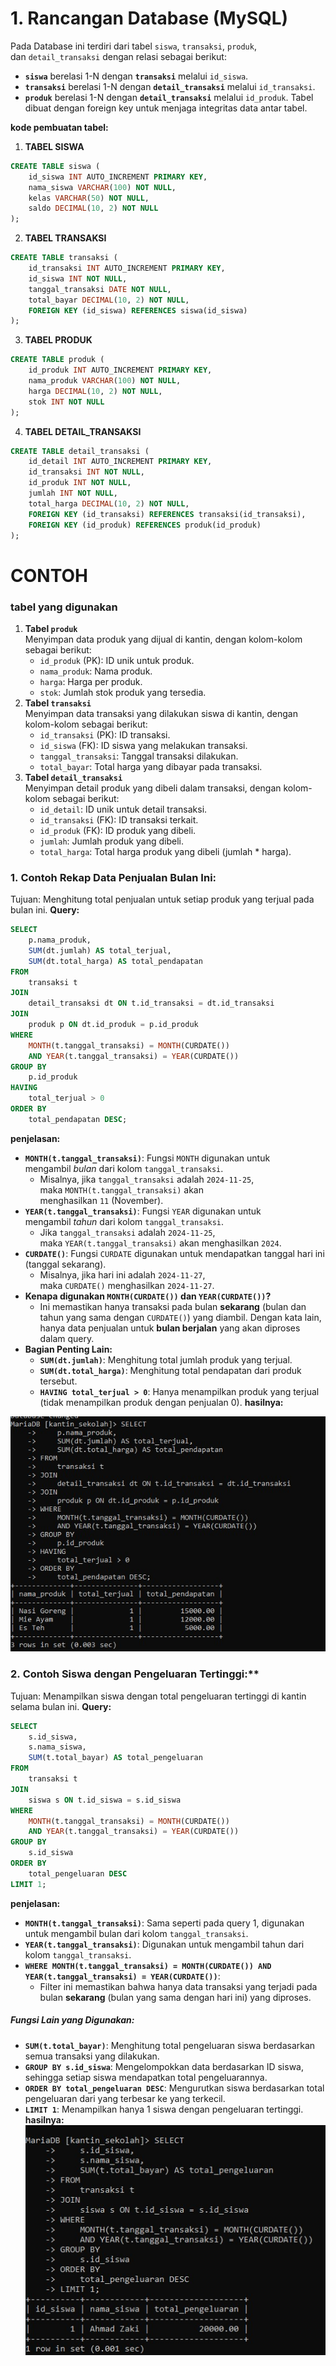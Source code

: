 
# **1. Rancangan Database (MySQL)**
Pada Database ini terdiri dari tabel `siswa`, `transaksi`, `produk`, dan `detail_transaksi` dengan relasi sebagai berikut:
- **`siswa`** berelasi 1-N dengan **`transaksi`** melalui `id_siswa`.
- **`transaksi`** berelasi 1-N dengan **`detail_transaksi`** melalui `id_transaksi`.
- **`produk`** berelasi 1-N dengan **`detail_transaksi`** melalui `id_produk`.
Tabel dibuat dengan foreign key untuk menjaga integritas data antar tabel.

**kode pembuatan tabel:**
1. **TABEL SISWA**
```sql 
CREATE TABLE siswa (
    id_siswa INT AUTO_INCREMENT PRIMARY KEY,
    nama_siswa VARCHAR(100) NOT NULL,
    kelas VARCHAR(50) NOT NULL,
    saldo DECIMAL(10, 2) NOT NULL
);
```
2. **TABEL TRANSAKSI**
```SQL
CREATE TABLE transaksi (
    id_transaksi INT AUTO_INCREMENT PRIMARY KEY,
    id_siswa INT NOT NULL,
    tanggal_transaksi DATE NOT NULL,
    total_bayar DECIMAL(10, 2) NOT NULL,
    FOREIGN KEY (id_siswa) REFERENCES siswa(id_siswa)
);
```
3. **TABEL PRODUK**
```SQL
CREATE TABLE produk (
    id_produk INT AUTO_INCREMENT PRIMARY KEY,
    nama_produk VARCHAR(100) NOT NULL,
    harga DECIMAL(10, 2) NOT NULL,
    stok INT NOT NULL
);
```
4. **TABEL DETAIL_TRANSAKSI**
```SQL
CREATE TABLE detail_transaksi (
    id_detail INT AUTO_INCREMENT PRIMARY KEY,
    id_transaksi INT NOT NULL,
    id_produk INT NOT NULL,
    jumlah INT NOT NULL,
    total_harga DECIMAL(10, 2) NOT NULL,
    FOREIGN KEY (id_transaksi) REFERENCES transaksi(id_transaksi),
    FOREIGN KEY (id_produk) REFERENCES produk(id_produk)
);
```

# CONTOH 
### tabel yang digunakan 
1. **Tabel `produk`**  
    Menyimpan data produk yang dijual di kantin, dengan kolom-kolom sebagai berikut:
    - `id_produk` (PK): ID unik untuk produk.
    - `nama_produk`: Nama produk.
    - `harga`: Harga per produk.
    - `stok`: Jumlah stok produk yang tersedia.
2. **Tabel `transaksi`**  
    Menyimpan data transaksi yang dilakukan siswa di kantin, dengan kolom-kolom sebagai berikut:
    - `id_transaksi` (PK): ID transaksi.
    - `id_siswa` (FK): ID siswa yang melakukan transaksi.
    - `tanggal_transaksi`: Tanggal transaksi dilakukan.
    - `total_bayar`: Total harga yang dibayar pada transaksi.
3. **Tabel `detail_transaksi`**  
    Menyimpan detail produk yang dibeli dalam transaksi, dengan kolom-kolom sebagai berikut:
    - `id_detail`: ID unik untuk detail transaksi.
    - `id_transaksi` (FK): ID transaksi terkait.
    - `id_produk` (FK): ID produk yang dibeli.
    - `jumlah`: Jumlah produk yang dibeli.
    - `total_harga`: Total harga produk yang dibeli (jumlah * harga).

### 1. **Contoh Rekap Data Penjualan Bulan Ini:**
Tujuan: Menghitung total penjualan untuk setiap produk yang terjual pada bulan ini.
**Query:**
```sql
SELECT 
    p.nama_produk, 
    SUM(dt.jumlah) AS total_terjual, 
    SUM(dt.total_harga) AS total_pendapatan
FROM 
    transaksi t
JOIN 
    detail_transaksi dt ON t.id_transaksi = dt.id_transaksi
JOIN 
    produk p ON dt.id_produk = p.id_produk
WHERE 
    MONTH(t.tanggal_transaksi) = MONTH(CURDATE()) 
    AND YEAR(t.tanggal_transaksi) = YEAR(CURDATE()) 
GROUP BY 
    p.id_produk
HAVING 
    total_terjual > 0
ORDER BY 
    total_pendapatan DESC;
```
**penjelasan:**
- **`MONTH(t.tanggal_transaksi)`**: Fungsi `MONTH` digunakan untuk mengambil _bulan_ dari kolom `tanggal_transaksi`.
    - Misalnya, jika `tanggal_transaksi` adalah `2024-11-25`, maka `MONTH(t.tanggal_transaksi)` akan menghasilkan `11` (November).
- **`YEAR(t.tanggal_transaksi)`**: Fungsi `YEAR` digunakan untuk mengambil _tahun_ dari kolom `tanggal_transaksi`.
    - Jika `tanggal_transaksi` adalah `2024-11-25`, maka `YEAR(t.tanggal_transaksi)` akan menghasilkan `2024`.
- **`CURDATE()`**: Fungsi `CURDATE` digunakan untuk mendapatkan tanggal hari ini (tanggal sekarang).
    - Misalnya, jika hari ini adalah `2024-11-27`, maka `CURDATE()` menghasilkan `2024-11-27`.
- **Kenapa digunakan `MONTH(CURDATE())` dan `YEAR(CURDATE())`?**
    - Ini memastikan hanya transaksi pada bulan **sekarang** (bulan dan tahun yang sama dengan `CURDATE()`) yang diambil. Dengan kata lain, hanya data penjualan untuk **bulan berjalan** yang akan diproses dalam query.
- **Bagian Penting Lain:**
    - **`SUM(dt.jumlah)`**: Menghitung total jumlah produk yang terjual.
    - **`SUM(dt.total_harga)`**: Menghitung total pendapatan dari produk tersebut.
    - **`HAVING total_terjual > 0`**: Hanya menampilkan produk yang terjual (tidak menampilkan produk dengan penjualan 0).
**hasilnya:**

![](assets/RekapDataPenjualanBulanIni.jpg)


### 2. **Contoh Siswa dengan Pengeluaran Tertinggi:****
Tujuan: Menampilkan siswa dengan total pengeluaran tertinggi di kantin selama bulan ini.
**Query:**
```sql
SELECT 
    s.id_siswa, 
    s.nama_siswa, 
    SUM(t.total_bayar) AS total_pengeluaran
FROM 
    transaksi t
JOIN 
    siswa s ON t.id_siswa = s.id_siswa
WHERE 
    MONTH(t.tanggal_transaksi) = MONTH(CURDATE()) 
    AND YEAR(t.tanggal_transaksi) = YEAR(CURDATE()) 
GROUP BY 
    s.id_siswa
ORDER BY 
    total_pengeluaran DESC
LIMIT 1;
```
**penjelasan:**
- **`MONTH(t.tanggal_transaksi)`**: Sama seperti pada query 1, digunakan untuk mengambil bulan dari kolom `tanggal_transaksi`.
- **`YEAR(t.tanggal_transaksi)`**: Digunakan untuk mengambil tahun dari kolom `tanggal_transaksi`.
- **`WHERE MONTH(t.tanggal_transaksi) = MONTH(CURDATE()) AND YEAR(t.tanggal_transaksi) = YEAR(CURDATE())`**:
    - Filter ini memastikan bahwa hanya data transaksi yang terjadi pada bulan **sekarang** (bulan yang sama dengan hari ini) yang diproses.
##### Fungsi Lain yang Digunakan:
- **`SUM(t.total_bayar)`**: Menghitung total pengeluaran siswa berdasarkan semua transaksi yang dilakukan.
- **`GROUP BY s.id_siswa`**: Mengelompokkan data berdasarkan ID siswa, sehingga setiap siswa mendapatkan total pengeluarannya.
- **`ORDER BY total_pengeluaran DESC`**: Mengurutkan siswa berdasarkan total pengeluaran dari yang terbesar ke yang terkecil.
- **`LIMIT 1`**: Menampilkan hanya 1 siswa dengan pengeluaran tertinggi.
**hasilnya:**
![](assets/siswadengan.jpg)
